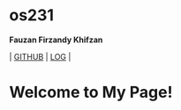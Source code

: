 # os231
**Fauzan Firzandy Khifzan**

| [GITHUB](https://github.com/fauzanfir/os231/) | [LOG](https://github.com/fauzanfir/os231/blob/main/TXT/mylog.txt) |

# Welcome to My Page!
